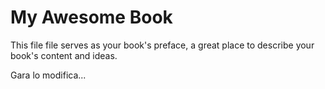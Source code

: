 # My Awesome Book

This file file serves as your book's preface, a great place to describe your book's content and ideas.

Gara lo modifica...
